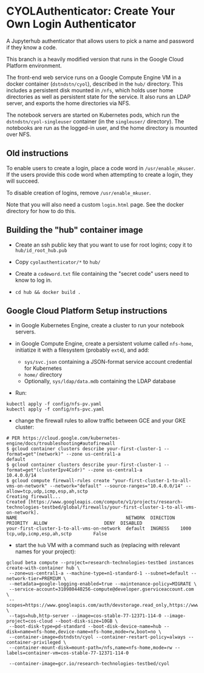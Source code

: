 # CYOLAuthenticator: Create Your Own Login Authenticator
A Jupyterhub authenticator that allows users to pick a name and password if they know a code.

This branch is a heavily modified version that runs in the Google
Cloud Platform environment.

The front-end web service runs on a Google Compute Engine VM in a
docker container (`dstndstn/cyol`), described in the `hub/`
directory.  This includes a persistent disk mounted in `/nfs`, which
holds user home directories as well as persistent state for the
service. It also runs an LDAP server, and exports the home directories
via NFS.

The notebook servers are started on Kubernetes pods, which run the
`dstndstn/cyol-singleuser` container (in the `singleuser/` directory).
The notebooks are run as the logged-in user, and the home directory is
mounted over NFS.

## Old instructions

To enable users to create a login, place a code word in
`/usr/enable_mkuser`. If the users provide this code word when
attempting to create a login, they will succeed.

To disable creation of logins, remove `/usr/enable_mkuser`.

Note that you will also need a custom `login.html` page. See the docker
directory for how to do this.

## Building the "hub" container image

- Create an ssh public key that you want to use for root logins; copy it
  to `hub/id_root_hub.pub`

- Copy `cyolauthenticator/*` to `hub/`

- Create a `codeword.txt` file containing the "secret code" users need to know to log in.

- `cd hub && docker build .`

## Google Cloud Platform Setup instructions

- in Google Kubernetes Engine, create a cluster to run your notebook
  servers.

- in Google Compute Engine, create a persistent volume called `nfs-home`,
  initiatize it with a filesystem (probably `ext4`), and add:
  - `sys/svc.json` containing a JSON-format service account credential
    for Kubernetes
  - `home/` directory
  - Optionally, `sys/ldap/data.mdb` containing the LDAP database

- Run:
```
kubectl apply -f config/nfs-pv.yaml
kubectl apply -f config/nfs-pvc.yaml
```

- change the firewall rules to allow traffic between GCE and your GKE cluster:
```
# PER https://cloud.google.com/kubernetes-engine/docs/troubleshooting#autofirewall
$ gcloud container clusters describe your-first-cluster-1 --format=get"(network)" --zone us-central1-a
default
$ gcloud container clusters describe your-first-cluster-1 --format=get"(clusterIpv4Cidr)" --zone us-central1-a
10.4.0.0/14
$ gcloud compute firewall-rules create "your-first-cluster-1-to-all-vms-on-network" --network="default" --source-ranges="10.4.0.0/14" --allow=tcp,udp,icmp,esp,ah,sctp
Creating firewall...
Created [https://www.googleapis.com/compute/v1/projects/research-technologies-testbed/global/firewalls/your-first-cluster-1-to-all-vms-on-network].
NAME                                        NETWORK  DIRECTION  PRIORITY  ALLOW                     DENY  DISABLED
your-first-cluster-1-to-all-vms-on-network  default  INGRESS    1000      tcp,udp,icmp,esp,ah,sctp        False
```

- start the `hub` VM with a command such as (replacing with relevant names for your project):
```
gcloud beta compute --project=research-technologies-testbed instances create-with-container hub \
 --zone=us-central1-a --machine-type=n1-standard-1 --subnet=default --network-tier=PREMIUM \
 --metadata=google-logging-enabled=true --maintenance-policy=MIGRATE \
 --service-account=310980440256-compute@developer.gserviceaccount.com \
 --scopes=https://www.googleapis.com/auth/devstorage.read_only,https://www.googleapis.com/auth/logging.write,https://www.googleapis.com/auth/monitoring.write,https://www.googleapis.com/auth/servicecontrol,https://www.googleapis.com/auth/service.management.readonly,https://www.googleapis.com/auth/trace.append \
 --tags=hub,http-server --image=cos-stable-77-12371-114-0 --image-project=cos-cloud --boot-disk-size=10GB \
 --boot-disk-type=pd-standard --boot-disk-device-name=hub --disk=name=nfs-home,device-name=nfs-home,mode=rw,boot=no \
 --container-image=dstndstn/cyol --container-restart-policy=always --container-privileged \
 --container-mount-disk=mount-path=/nfs,name=nfs-home,mode=rw --labels=container-vm=cos-stable-77-12371-114-0

 --container-image=gcr.io/research-technologies-testbed/cyol
```

